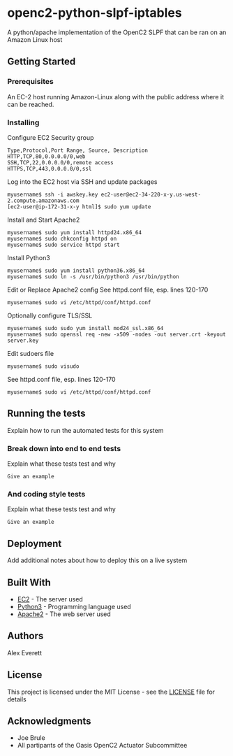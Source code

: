 # openc2-python-slpf-iptables
A python/apache implementation of the OpenC2 SLPF that can be ran on an Amazon Linux host

## Getting Started

### Prerequisites

An EC-2 host running Amazon-Linux along with the public address where it can be reached.

### Installing
Configure EC2 Security group
```
Type,Protocol,Port Range, Source, Description
HTTP,TCP,80,0.0.0.0/0,web
SSH,TCP,22,0.0.0.0/0,remote access
HTTPS,TCP,443,0.0.0.0/0,ssl
```

Log into the EC2 host via SSH and update packages
```
myusername$ ssh -i awskey.key ec2-user@ec2-34-220-x-y.us-west-2.compute.amazonaws.com
[ec2-user@ip-172-31-x-y html]$ sudo yum update
```

Install and Start Apache2
```
myusername$ sudo yum install httpd24.x86_64
myusername$ sudo chkconfig httpd on
myusername$ sudo service httpd start
```

Install Python3

```
myusername$ sudo yum install python36.x86_64
myusername$ sudo ln -s /usr/bin/python3 /usr/bin/python
```

Edit or Replace Apache2 config 
See httpd.conf file, esp. lines 120-170
```
myusername$ sudo vi /etc/httpd/conf/httpd.conf
```

Optionally configure TLS/SSL
```
myusername$ sudo sudo yum install mod24_ssl.x86_64
myusername$ sudo openssl req -new -x509 -nodes -out server.crt -keyout server.key
```

Edit sudoers file
```
myusername$ sudo visudo
```

See httpd.conf file, esp. lines 120-170
```
myusername$ sudo vi /etc/httpd/conf/httpd.conf
```

## Running the tests

Explain how to run the automated tests for this system

### Break down into end to end tests

Explain what these tests test and why

```
Give an example
```

### And coding style tests

Explain what these tests test and why

```
Give an example
```

## Deployment

Add additional notes about how to deploy this on a live system

## Built With

* [EC2](http://aws.amazon.com/) - The server used
* [Python3](https://www.python.org/) - Programming language used
* [Apache2](https://www.apache.org) - The web server used


## Authors
Alex Everett

## License

This project is licensed under the MIT License - see the [LICENSE](LICENSE) file for details

## Acknowledgments

* Joe Brule
* All partipants of the Oasis OpenC2 Actuator Subcommittee

